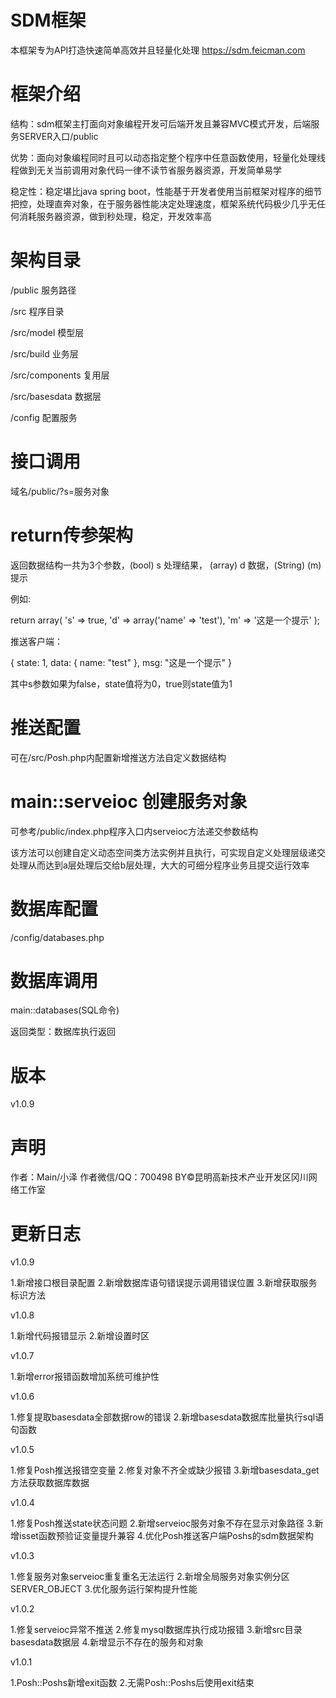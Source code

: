 # SDM框架

本框架专为API打造快速简单高效并且轻量化处理
https://sdm.feicman.com

# 框架介绍

结构：sdm框架主打面向对象编程开发可后端开发且兼容MVC模式开发，后端服务SERVER入口/public

优势：面向对象编程同时且可以动态指定整个程序中任意函数使用，轻量化处理线程做到无关当前调用对象代码一律不读节省服务器资源，开发简单易学

稳定性：稳定堪比java spring boot，性能基于开发者使用当前框架对程序的细节把控，处理直奔对象，在于服务器性能决定处理速度，框架系统代码极少几乎无任何消耗服务器资源，做到秒处理，稳定，开发效率高

# 架构目录

/public  服务路径

/src  程序目录

/src/model  模型层

/src/build  业务层

/src/components  复用层

/src/basesdata  数据层

/config  配置服务

# 接口调用

域名/public/?s=服务对象

# return传参架构

返回数据结构一共为3个参数，(bool) s 处理结果， (array) d 数据，(String) (m) 提示

例如:

return array(
    's' => true,
    'd' => array('name' => 'test'),
    'm' => '这是一个提示'
);

推送客户端：

{
state: 1,
data: {
name: "test"
},
msg: "这是一个提示"
}

其中s参数如果为false，state值将为0，true则state值为1

# 推送配置

可在/src/Posh.php内配置新增推送方法自定义数据结构

# main::serveioc 创建服务对象

可参考/public/index.php程序入口内serveioc方法递交参数结构

该方法可以创建自定义动态空间类方法实例并且执行，可实现自定义处理层级递交处理从而达到a层处理后交给b层处理，大大的可细分程序业务且提交运行效率

# 数据库配置

/config/databases.php

# 数据库调用

main::databases(SQL命令)

返回类型：数据库执行返回

# 版本

v1.0.9

# 声明

作者：Main/小泽
作者微信/QQ：700498
BY©️昆明高新技术产业开发区冈川网络工作室

# 更新日志

v1.0.9

1.新增接口根目录配置
2.新增数据库语句错误提示调用错误位置
3.新增获取服务标识方法

v1.0.8

1.新增代码报错显示
2.新增设置时区

v1.0.7

1.新增error报错函数增加系统可维护性

v1.0.6

1.修复提取basesdata全部数据row的错误
2.新增basesdata数据库批量执行sql语句函数

v1.0.5

1.修复Posh推送报错空变量
2.修复对象不齐全或缺少报错
3.新增basesdata_get方法获取数据库数据

v1.0.4

1.修复Posh推送state状态问题
2.新增serveioc服务对象不存在显示对象路径
3.新增isset函数预验证变量提升兼容
4.优化Posh推送客户端Poshs的sdm数据架构

v1.0.3

1.修复服务对象serveioc重复重名无法运行
2.新增全局服务对象实例分区SERVER_OBJECT
3.优化服务运行架构提升性能

v1.0.2

1.修复serveioc异常不推送
2.修复mysql数据库执行成功报错
3.新增src目录basesdata数据层
4.新增显示不存在的服务和对象

v1.0.1

1.Posh::Poshs新增exit函数
2.无需Posh::Poshs后使用exit结束
